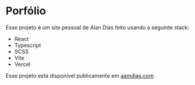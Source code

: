 # Porfólio

Esse projeto é um site pessoal de Alan Dias feito usando a seguinte stack:
- React
- Typescript
- SCSS
- Vite 
- Vercel

Esse projeto está disponível publicamente em [aamdias.com](https://www.aamdias.com)

